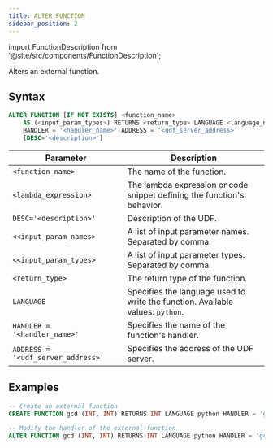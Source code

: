 ```yaml
---
title: ALTER FUNCTION
sidebar_position: 2
---
```

import FunctionDescription from '@site/src/components/FunctionDescription';

<FunctionDescription description="Introduced or updated: v1.2.116"/>

Alters an external function.

## Syntax

```sql
ALTER FUNCTION [IF NOT EXISTS] <function_name> 
    AS (<input_param_types>) RETURNS <return_type> LANGUAGE <language_name> 
    HANDLER = '<handler_name>' ADDRESS = '<udf_server_address>' 
    [DESC='<description>']
```

| Parameter             | Description                                                                                       |
|-----------------------|---------------------------------------------------------------------------------------------------|
| `<function_name>`     | The name of the function.                                                                        |
| `<lambda_expression>` | The lambda expression or code snippet defining the function's behavior.                          |
| `DESC='<description>'`  | Description of the UDF.|
| `<<input_param_names>`| A list of input parameter names. Separated by comma.|
| `<<input_param_types>`| A list of input parameter types. Separated by comma.|
| `<return_type>`       | The return type of the function.                                                                  |
| `LANGUAGE`            | Specifies the language used to write the function. Available values: `python`.                    |
| `HANDLER = '<handler_name>'` | Specifies the name of the function's handler.                                               |
| `ADDRESS = '<udf_server_address>'` | Specifies the address of the UDF server.                                             |

## Examples

```sql
-- Create an external function
CREATE FUNCTION gcd (INT, INT) RETURNS INT LANGUAGE python HANDLER = 'gcd' ADDRESS = 'http://0.0.0.0:8815';

-- Modify the handler of the external function
ALTER FUNCTION gcd (INT, INT) RETURNS INT LANGUAGE python HANDLER = 'gcd_new' ADDRESS = 'http://0.0.0.0:8815';
```